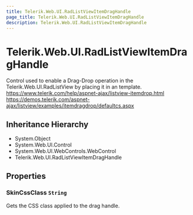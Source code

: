```yaml
---
title: Telerik.Web.UI.RadListViewItemDragHandle
page_title: Telerik.Web.UI.RadListViewItemDragHandle
description: Telerik.Web.UI.RadListViewItemDragHandle
---
```


# Telerik.Web.UI.RadListViewItemDragHandle

Control used to enable a Drag-Drop operation in the 
            Telerik.Web.UI.RadListView by placing it in an template.
            https://www.telerik.com/help/aspnet-ajax/listview-itemdrop.html https://demos.telerik.com/aspnet-ajax/listview/examples/itemdragdrop/defaultcs.aspx

## Inheritance Hierarchy

* System.Object
* System.Web.UI.Control
* System.Web.UI.WebControls.WebControl
* Telerik.Web.UI.RadListViewItemDragHandle

## Properties

###  SkinCssClass `String`

Gets the CSS class applied to the drag handle.

